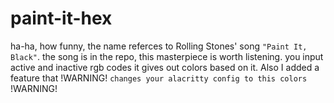 # paint-it-hex
ha-ha, how funny, the name referces to Rolling Stones' song `"Paint It, Black"`.
the song is in the repo, this masterpiece is worth listening.
you input active and inactive rgb codes it gives out colors based on it.
Also I added a feature that !WARNING! `changes your alacritty config to this colors` !WARNING!
